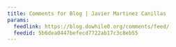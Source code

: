 ```yaml
---
title: Comments for Blog | Javier Martinez Canillas
params:
  feedlink: https://blog.dowhile0.org/comments/feed/
  feedid: 5b6dea0447befecd7722ab17c3c8eb55
---
```

